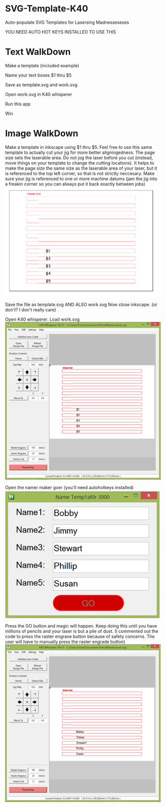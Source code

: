 # SVG-Template-K40
Auto-populate SVG Templates for Lasersing Madnesseseses

YOU NEED AUTO HOT KEYS INSTALLED TO USE THIS

# Text WalkDown
Make a template (included example)

Name your text boxes $1 thru $5

Save as template.svg and work.svg. 

Open work.svg in K40 whisperer

Run this app

Win

# Image WalkDown
Make a template in inkscape using $1 thru $5. Feel free to use this same template to actually cut your jig for more better aligningedness.
The page size sets the laserable area. Do not jog the laser before you cut (instead, move things on your template to change the cutting locations). It helps to make the page size the same size as the laserable area of your laser, but it is referenced to the top left corner, so that is not strictly neccesary. Make sure your jig is referenced to one or more machine datums (jam the jig into a freakin corner so you can always put it back exactly between jobs)
![alt text](https://github.com/nebarnix/SVG-Template-K40/blob/master/Template.PNG?raw=true "Template")

Save the file as template.svg AND ALSO work.svg
Now close inkscape. (or don't? I don't really care)

Open K40 whisperer. Load work.svg
![alt text](https://github.com/nebarnix/SVG-Template-K40/blob/master/K40_before.PNG?raw=true "Template")

Open the namer maker goer (you'll need autohotkeys installed)
![alt text](https://github.com/nebarnix/SVG-Template-K40/blob/master/NamerMakerGoer.PNG?raw=true "Template")

Press the GO button and magic will happen. Keep doing this until you have millions of pencils and your laser is but a pile of dust. (I commented out the code to press the raster engrave button because of safety concerns. The user will have to manually press the raster engrade button)
![alt text](https://github.com/nebarnix/SVG-Template-K40/blob/master/K40_after.PNG?raw=true "Template")
